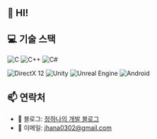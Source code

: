 
## 👋 HI!
 


## 💻 기술 스택
![C](https://img.shields.io/badge/C-00599C?style=for-the-badge&logo=c&logoColor=white)
![C++](https://img.shields.io/badge/C++-00599C?style=for-the-badge&logo=cplusplus&logoColor=white)
![C#](https://img.shields.io/badge/C%23-239120?style=for-the-badge&logo=csharp&logoColor=white)

![DirectX 12](https://img.shields.io/badge/DirectX12-0078D7?style=for-the-badge&logo=microsoft&logoColor=white)
![Unity](https://img.shields.io/badge/Unity-000000?style=for-the-badge&logo=unity&logoColor=white)
![Unreal Engine](https://img.shields.io/badge/UnrealEngine-0E1128?style=for-the-badge&logo=unrealengine&logoColor=white)
![Android](https://img.shields.io/badge/Android-3DDC84?style=for-the-badge&logo=android&logoColor=white)



## 📫 연락처
- 📝 블로그: [정하나의 개발 블로그](https://velog.io/@jhana0302/posts)
- 📧 이메일: jhana0302@gmail.com
